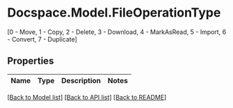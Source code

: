 # Docspace.Model.FileOperationType
[0 - Move, 1 - Copy, 2 - Delete, 3 - Download, 4 - MarkAsRead, 5 - Import, 6 - Convert, 7 - Duplicate]

## Properties

Name | Type | Description | Notes
------------ | ------------- | ------------- | -------------

[[Back to Model list]](../README.md#documentation-for-models) [[Back to API list]](../README.md#documentation-for-api-endpoints) [[Back to README]](../README.md)


